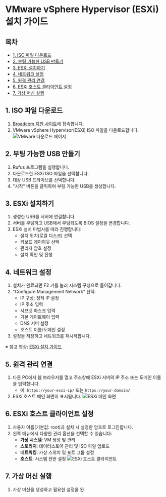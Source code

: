# VMware vSphere Hypervisor (ESXi) 설치 가이드

## 목차
- [1. ISO 파일 다운로드](#1-iso-파일-다운로드)
- [2. 부팅 가능한 USB 만들기](#2-부팅-가능한-usb-만들기)
- [3. ESXi 설치하기](#3-esxi-설치하기)
- [4. 네트워크 설정](#4-네트워크-설정)
- [5. 원격 관리 연결](#5-원격-관리-연결)
- [6. ESXi 호스트 클라이언트 설정](#6-esxi-호스트-클라이언트-설정)
- [7. 가상 머신 실행](#7-가상-머신-실행)

## 1. ISO 파일 다운로드
1. [Broadcom 지원 사이트](https://support.broadcom.com/group/ecx/free-downloads)에 접속합니다.
2. VMware vSphere Hypervisor(ESXi) ISO 파일을 다운로드합니다.
   ![VMware 다운로드 페이지](https://github.com/user-attachments/assets/0a0c970f-c295-4d24-9578-653e31f2981c)

## 2. 부팅 가능한 USB 만들기
1. Rufus 프로그램을 실행합니다.
2. 다운로드한 ESXi ISO 파일을 선택합니다.
3. 대상 USB 드라이브를 선택합니다.
4. "시작" 버튼을 클릭하여 부팅 가능한 USB를 생성합니다.

## 3. ESXi 설치하기
1. 생성한 USB를 서버에 연결합니다.
2. 서버를 부팅하고 USB에서 부팅되도록 BIOS 설정을 변경합니다.
3. ESXi 설치 마법사를 따라 진행합니다:
   - 설치 위치(로컬 디스크) 선택
   - 키보드 레이아웃 선택
   - 관리자 암호 설정
   - 설치 확인 및 진행

## 4. 네트워크 설정
1. 설치가 완료되면 F2 키를 눌러 시스템 구성으로 들어갑니다.
2. "Configure Management Network" 선택:
   - IP 구성: 정적 IP 설정
   - IP 주소 입력
   - 서브넷 마스크 입력
   - 기본 게이트웨이 입력
   - DNS 서버 설정
   - 호스트 이름/도메인 설정
3. 설정을 저장하고 네트워크를 재시작합니다.

※ 참고 영상: [ESXi 설치 가이드](https://www.youtube.com/watch?v=dmvJzt5CVqc)

## 5. 원격 관리 연결
1. 다른 PC에서 웹 브라우저를 열고 주소창에 ESXi 서버의 IP 주소 또는 도메인 이름을 입력합니다.
   - 예: `https://your-esxi-ip/` 또는 `https://your-domain/`
2. ESXi 호스트 메인 화면이 표시됩니다.
   ![ESXi 메인 화면](https://github.com/user-attachments/assets/d1359ce0-d570-47ec-a757-5539ab324f84)

## 6. ESXi 호스트 클라이언트 설정
1. 사용자 이름(기본값: root)과 설치 시 설정한 암호로 로그인합니다.
2. 왼쪽 메뉴에서 다양한 관리 옵션을 선택할 수 있습니다:
   - **가상 시스템**: VM 생성 및 관리
   - **스토리지**: 데이터스토어 관리 및 ISO 파일 업로드
   - **네트워킹**: 가상 스위치 및 포트 그룹 설정
   - **호스트**: 시스템 전반 설정
   ![ESXi 호스트 클라이언트](https://github.com/user-attachments/assets/3533f7b3-9247-48dd-9b8e-613433023335)

## 7. 가상 머신 실행
1. 가상 머신을 생성하고 필요한 설정을 완
